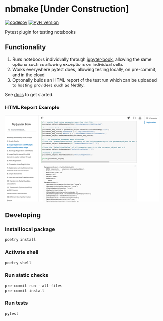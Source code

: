 # nbmake [Under Construction]
[![codecov](https://codecov.io/gh/treebeardtech/nbmake/branch/main/graph/badge.svg?token=9GuDM35FuO)](https://codecov.io/gh/treebeardtech/nbmake)
[![PyPI version](https://badge.fury.io/py/nbmake.svg)](https://badge.fury.io/py/nbmake)

Pytest plugin for testing notebooks

## Functionality

1. Runs notebooks individually through [jupyter-book](https://github.com/executablebooks/jupyter-book), allowing the same options such as allowing exceptions on individual cells.
2. Works everywhere pytest does, allowing testing locally, on pre-commit, and in the cloud
3. Optionally builds an HTML report of the test run which can be uploaded to hosting providers such as Netlify.

See [docs](https://treebeardtech.github.io/nbmake) to get started.

### HTML Report Example

![HTML Report](docs/screen.png)



## Developing

### Install local package
```
poetry install
```

### Activate shell
```
poetry shell
```

### Run static checks
```
pre-commit run --all-files
pre-commit install
```

### Run tests
```
pytest
```

